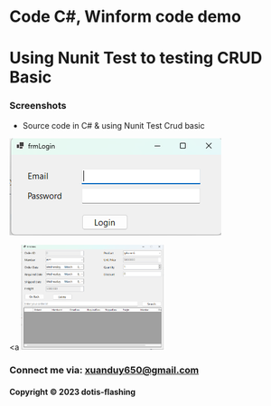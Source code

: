 # Code C#, Winform code demo 
# Using Nunit Test to testing CRUD Basic
### Screenshots
* Source code in C# & using Nunit Test Crud basic

![Login](https://github.com/dotis-flashing/test/blob/main/login.png)
<p align="left"><a
<img src="https://github.com/dotis-flashing/test/raw/main/registeraccount.png" alt="Register" height="50%" width="50%"/></a>

<a <img src="https://github.com/dotis-flashing/test/blob/main/show.png" alt="Show" height="50%" width="50%"/> </a>
### Connect me via: xuanduy650@gmail.com
#### Copyright &#169; 2023 dotis-flashing

